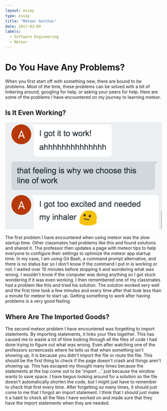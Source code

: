 ```yaml
---
layout: essay
type: essay
title: "Meteor Gotchas"
date: 2017-03-09
labels:
  - Software Engineering
  - Meteor
---
```


# Do You Have Any Problems?

When you first start off with something new, there are bound to be problems. Most of the time, these problems can be solved with a bit of tinkering around, googling for help, or asking your peers for help. Here are some of the problems I have encountered on my journey to learning meteor.


## Is It Even Working?

<img class="ui medium right rounded floated image" src="../images/meteor-gotchas-working.png">

The first problem I have encountered when using meteor was the slow startup time. Other classmates had problems like this and found solutions and shared it. The professor then updates a page with meteor tips to help everyone to configure their settings to optimize the meteor app startup time. In my case, I am using Git Bash, a command prompt alternative, and there is no status bar so I don't know if the command I put in is working or not. I waited over 10 minutes before stopping it and wondering what was wrong. I wouldn't know if the computer was doing anything so I got stuck wondering if it was even working. I then remembered one of my classmates had a problem like this and tried his solution. The solution worked very well and the first time took a few minutes and every time after that took less than a minute for meteor to start up. Getting something to work after having problems is a very good feeling.


## Where Are The Imported Goods?

The second meteor problem I have encountered was forgetting to import statements. By importing statements, it links your files together. This has caused me to waste a lot of time looking through all the files of code I had done trying to figure out what was wrong. Even after watching one of the professors screencasts where he tells us that when something isn't showing up, it is because you didn't import the file or route the file. This should be the first thing to check if the page doesn't crash and things aren't showing up. This has escaped my thought many times because the statements at the top come out to be 'import ...' just because the window wants to save space. I have begun looking around for a solution so the file doesn't automatically shorten the code, but I might just have to remember to check that first every time. After forgetting so many times, it should just come to me that I forgot an import statement. I think that I should just make it a habit to check all the files I have worked on and made sure that they have the import statements when they are needed.
